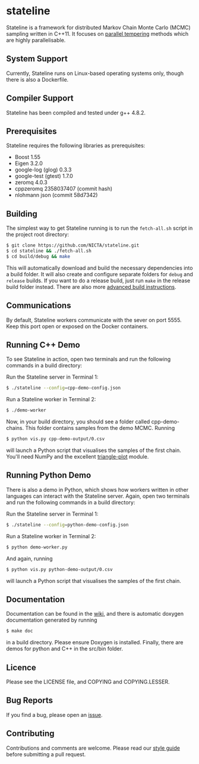 stateline
=========
Stateline is a framework for distributed Markov Chain Monte Carlo (MCMC) sampling written in C++11. It focuses on [parallel tempering](http://en.wikipedia.org/wiki/Parallel_tempering) methods which are highly parallelisable.

System Support
--------------
Currently, Stateline runs on Linux-based operating systems only, though there
is also a Dockerfile. 

Compiler Support
----------------
Stateline has been compiled and tested under g++ 4.8.2.

Prerequisites
-------------
Stateline requires the following libraries as prerequisites:

* Boost 1.55
* Eigen 3.2.0
* google-log (glog) 0.3.3
* google-test (gtest) 1.7.0
* zeromq 4.0.3
* cppzeromq 2358037407 (commit hash)
* nlohmann json (commit 58d7342)

Building
--------
The simplest way to get Stateline running is to run the `fetch-all.sh` script in the project root directory:

```bash
$ git clone https://github.com/NICTA/stateline.git
$ cd stateline && ./fetch-all.sh
$ cd build/debug && make
```

This will automatically download and build the necessary dependencies into a build folder. It will also create and configure separate folders for `debug` and `release` builds. If you want to do a release build, just run `make` in the release build folder instead. There are also more [advanced build instructions](https://github.com/NICTA/stateline/wiki/Installation-Guide).

Communications
--------------

By default, Stateline workers communicate with the sever on port 5555. Keep
this port open or exposed on the Docker containers.

Running C++ Demo
----------------
To see Stateline in action, open two terminals and run the following commands in a build directory:

Run the Stateline server in Terminal 1:

```bash
$ ./stateline --config=cpp-demo-config.json
```

Run a Stateline worker in Terminal 2:

```bash
$ ./demo-worker
```

Now, in your build directory, you should see a folder called cpp-demo-chains. This folder contains samples from the demo MCMC. Running

```bash
$ python vis.py cpp-demo-output/0.csv
```

will launch a Python script that visualises the samples of the first chain. You'll need NumPy and the excellent [triangle-plot](https://github.com/dfm/triangle.py) module.

Running Python Demo
-------------------
There is also a demo in Python, which shows how workers written in other languages can interact with the Stateline server. Again, open two terminals and run the following commands in a build directory:

Run the Stateline server in Terminal 1:

```bash
$ ./stateline --config=python-demo-config.json
```

Run a Stateline worker in Terminal 2:

```bash
$ python demo-worker.py
```

And again, running

```bash
$ python vis.py python-demo-output/0.csv
```

will launch a Python script that visualises the samples of the first chain.

Documentation
-------------
Documentation can be found in the
[wiki](http://github.com/NICTA/stateline/wiki), and there is automatic doxygen documentation generated by running

```bash
$ make doc
```

in a build directory. Please ensure Doxygen is installed. Finally, there are demos for python and C++ in the src/bin folder.

Licence
-------
Please see the LICENSE file, and COPYING and COPYING.LESSER.

Bug Reports
-----------
If you find a bug, please open an [issue](http://github.com/NICTA/stateline/issues).

Contributing 
------------
Contributions and comments are welcome. Please read our [style guide](docs/CodeGuidelines.md) before submitting a pull request.

